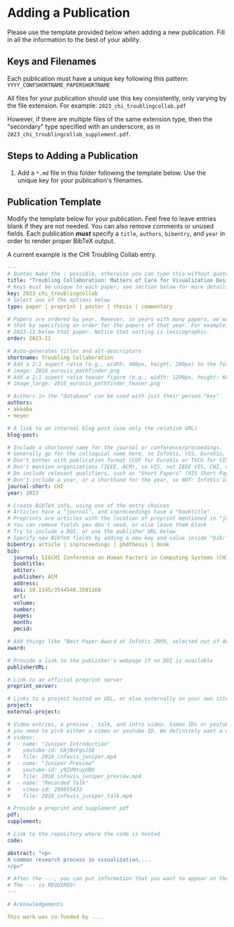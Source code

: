 # Adding a Publication

Please use the template provided below when adding a new publication. Fill in
all the information to the best of your ability.

## Keys and Filenames

Each publication must have a unique key following this pattern:
`YYYY_CONFSHORTNAME_PAPERSHORTNAME`

All files for your publication should use this key consistently, only varying by
the file extension. For example: `2023_chi_troublingcollab.pdf`

However, if there are multiple files of the same extension type, then the
"secondary" type specified with an underscore, as in
`2023_chi_troublingcollab_supplement.pdf`.

## Steps to Adding a Publication

1. Add a `*.md` file in this folder following the template below. Use the unique key for your publication's filenames.
<!-- 2. Upload the following files:
    - publication PDF (`KEY.pdf`) - *mandatory*
    - thumbnail figure (`KEY.png`) - *mandatory*
    - teaser figure (`KEY_teaser.png`) - *strongly recommended*
    - Supplementary Material PDF (`KEY_supplement.pdf`)
    - full video (`KEY.mp4`)
    - preview video (`KEY_preview.mp4`)
    - talk video (`KEY_talk.mp4`)
2. Upload supplemental figures that are _not_ in the paper. The figures are placed in a folder in the `assets/images/publications` folder, where the foldername is the KEY. The point of these is that they can be used, e.g., in review articles without having to pay the publisher. [Read more about adding supplemental images here](../assets/images/README.md) - you need to provide high-res figures and thumbnails. -->

## Publication Template

Modify the template below for your publication. Feel free to leave entries
blank if they are not needed. You can also remove comments or unused fields.
Each publication _**must**_ specify a `title`, `authors`, `bibentry`, and `year`
in order to render proper BibTeX output.

A current example is the CHI Troubling Collab entry.

```yaml
---
# Quotes make the : possible, otherwise you can type this without quotes
title: "Troubling Collaboration: Matters of Care for Visualization Design Study"
# Keys must be unique to each paper, see section below for more details
key: 2023_chi_troublingcollab
# Select one of the options below
type: paper | preprint | poster | thesis | commentary

# Papers are ordered by year. However, in years with many papers, we want some ordering at a lower level. You can do
# that by specifying an order for the papers of that year. For example, 2023-11 will put papers with values lower than
# 2023-11 below that paper. Notice that sorting is lexicographic.
order: 2023-11

# Auto-generates titles and alt-descriptors
shortname: Troubling Collaboration
# Add a 2:1 aspect ratio (e.g., width: 400px, height: 200px) to the folder /assets/images/publications/
# image: 2016_eurovis_pathfinder.png
# Add a 2:1 aspect ratio teaser figure (e.g., width: 1200px, height: 600px) to the folder /assets/images/publications/
# image_large: 2016_eurovis_pathfinder_teaser.png

# Authors in the "database" can be used with just their person "key"
authors:
- akbaba
- meyer

# A link to an internal blog post (use only the relative URL)
blog-post:

# Include a shortened name for the journal or conference/proceedings.
# Generally go for the colloquial name here, so InfoVis, VIS, EuroVis, VAST, CHI, TVCG.
# Don't bother with publication format (CGF for EuroVis or TVCG for VIS papers).
# Don't mention organizations (IEEE, ACM), so VIS, not IEEE VIS, CHI, not ACM CHI.
# Do include relevant qualifiers, such as "Short Papers" (VIS Short Papers) or "Posters" (VIS Posters)
# Don't include a year, or a shorthand for the year, so NOT: InfoVis'14
journal-short: CHI
year: 2023

# Create BibTeX info, using one of the entry choices
# Articles have a "journal", and inproceedings have a "booktitle"
# Preprints are articles with the location of preprint mentioned in "journal"
# You can remove fields you don't need, or else leave them blank
# Try to include a DOI, or use the publisher URL below
# Specify new BibTeX fields by adding a new key and value inside "bib:"
bibentry: article | inproceedings | phdthesis | book
bib:
  journal: SIGCHI Conference on Human Factors in Computing Systems (CHI)
  booktitle:
  editor:
  publisher: ACM
  address:
  doi: 10.1145/3544548.3581168
  url:
  volume:
  number:
  pages:
  month:
  pmcid:

# Add things like "Best Paper Award at InfoVis 2099, selected out of 4000 submissions"
award:

# Provide a link to the publisher's webpage if no DOI is available
publisherURL:

# Link to an official preprint server
preprint_server:

# Links to a project hosted on VDL, or else externally on your own site
project:
external-project:

# Video entries, a preview , talk, and intro video. Vimeo IDs or youtube IDs are supported
# you need to pick either a vimeo or youtube ID. We definitely want a downloadable video too.
# videos:
#  - name: "Juniper Introduction"
#    youtube-id: EAjNxFgsJ58
#    file: 2018_infovis_juniper.mp4
#  - name: "Juniper Preview"
#    youtube-id: y9ZVNtuyUBU
#    file: 2018_infovis_juniper_preview.mp4
#  - name: "Recorded Talk"
#    vimeo-id: 299855433
#    file: 2018_infovis_juniper_talk.mp4

# Provide a preprint and supplement pdf
pdf:
supplement:

# Link to the repository where the code is hosted
code:

abstract: "<p>
A common research process in visualization....
</p>"

# After the ---, you can put information that you want to appear on the website using markdown formatting or HTML. A good example are acknowledgements, extra references, an erratum, etc.
# The --- is REQUIRED!
---

# Acknowledgements

This work was co-funded by ....
```
